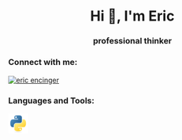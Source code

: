<h1 align="center">Hi 👋, I'm Eric</h1>
<h3 align="center">professional thinker</h3>

<h3 align="left">Connect with me:</h3>
<p align="left">
<a href="https://linkedin.com/in/eric encinger" target="blank"><img align="center" src="https://raw.githubusercontent.com/rahuldkjain/github-profile-readme-generator/master/src/images/icons/Social/linked-in-alt.svg" alt="eric encinger" height="30" width="40" /></a>
</p>

<h3 align="left">Languages and Tools:</h3>
<p align="left"> <a href="https://www.python.org" target="_blank" rel="noreferrer"> <img src="https://raw.githubusercontent.com/devicons/devicon/master/icons/python/python-original.svg" alt="python" width="40" height="40"/> </a> </p>
